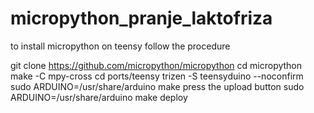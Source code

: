 # micropython_pranje_laktofriza

to install micropython on teensy follow the procedure

git clone https://github.com/micropython/micropython
cd micropython
make -C mpy-cross
cd ports/teensy
trizen -S teensyduino --noconfirm
sudo ARDUINO=/usr/share/arduino make
press the upload button
sudo ARDUINO=/usr/share/arduino make deploy
